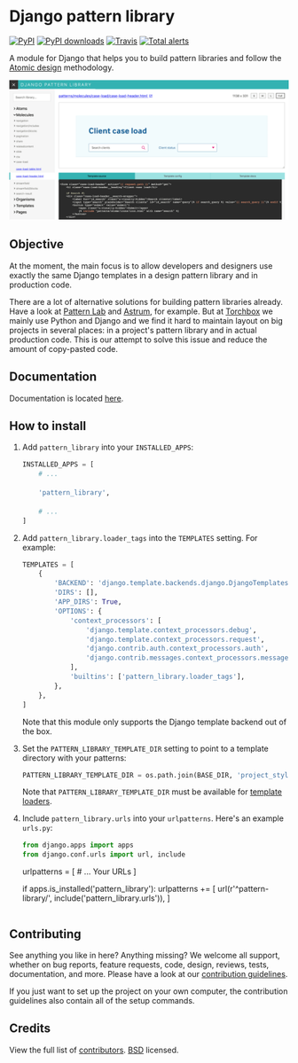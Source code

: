# Django pattern library

[![PyPI](https://img.shields.io/pypi/v/django-pattern-library.svg)](https://pypi.org/project/django-pattern-library/) [![PyPI downloads](https://img.shields.io/pypi/dm/django-pattern-library.svg)](https://pypi.org/project/django-pattern-library/) [![Travis](https://travis-ci.com/torchbox/django-pattern-library.svg?branch=master)](https://travis-ci.com/torchbox/django-pattern-library) [![Total alerts](https://img.shields.io/lgtm/alerts/g/torchbox/django-pattern-library.svg?logo=lgtm&logoWidth=18)](https://lgtm.com/projects/g/torchbox/django-pattern-library/alerts/)

A module for Django that helps you to build pattern libraries and follow the
[Atomic design](http://bradfrost.com/blog/post/atomic-web-design/) methodology.

![Screenshot of the pattern library UI, with navigation, pattern rendering, and configuration](.github/pattern-library-screenshot.png)

## Objective

At the moment, the main focus is to allow developers and designers
use exactly the same Django templates in a design pattern library
and in production code.

There are a lot of alternative solutions for building
pattern libraries already. Have a look at [Pattern Lab](http://patternlab.io/) and
[Astrum](http://astrum.nodividestudio.com/), for example.
But at [Torchbox](https://torchbox.com/) we mainly use Python and Django and
we find it hard to maintain layout on big projects in several places:
in a project's pattern library and in actual production code. This is our
attempt to solve this issue and reduce the amount of copy-pasted code.

## Documentation

Documentation is located [here](./docs).

## How to install

1. Add `pattern_library` into your `INSTALLED_APPS`:

   ```python
   INSTALLED_APPS = [
       # ...

       'pattern_library',

       # ...
   ]
   ```

2. Add `pattern_library.loader_tags` into the `TEMPLATES` setting. For example:

   ```python
   TEMPLATES = [
       {
           'BACKEND': 'django.template.backends.django.DjangoTemplates',
           'DIRS': [],
           'APP_DIRS': True,
           'OPTIONS': {
               'context_processors': [
                   'django.template.context_processors.debug',
                   'django.template.context_processors.request',
                   'django.contrib.auth.context_processors.auth',
                   'django.contrib.messages.context_processors.messages',
               ],
               'builtins': ['pattern_library.loader_tags'],
           },
       },
   ]
   ```

   Note that this module only supports the Django template backend out of the box.

3. Set the `PATTERN_LIBRARY_TEMPLATE_DIR` setting to point to a template directory with your patterns:

   ```python
   PATTERN_LIBRARY_TEMPLATE_DIR = os.path.join(BASE_DIR, 'project_styleguide', 'templates')
   ```

   Note that `PATTERN_LIBRARY_TEMPLATE_DIR` must be available for
   [template loaders](https://docs.djangoproject.com/en/1.11/ref/templates/api/#loader-types).

4. Include `pattern_library.urls` into your `urlpatterns`. Here's an example `urls.py`:

   ```python
   from django.apps import apps
   from django.conf.urls import url, include
   ```


    urlpatterns = [
        # ... Your URLs
    ]

    if apps.is_installed('pattern_library'):
        urlpatterns += [
            url(r'^pattern-library/', include('pattern_library.urls')),
        ]
    ```

## Contributing

See anything you like in here? Anything missing? We welcome all support, whether on bug reports, feature requests, code, design, reviews, tests, documentation, and more. Please have a look at our [contribution guidelines](CONTRIBUTING.md).

If you just want to set up the project on your own computer, the contribution guidelines also contain all of the setup commands.

## Credits

View the full list of [contributors](https://github.com/torchbox/django-pattern-library/graphs/contributors). [BSD](LICENSE) licensed.

